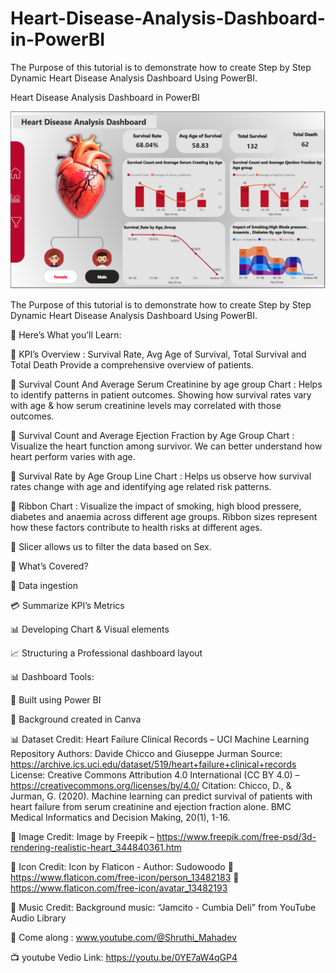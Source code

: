 # Heart-Disease-Analysis-Dashboard-in-PowerBI
The Purpose of this tutorial is to demonstrate how to create Step by Step Dynamic Heart Disease Analysis Dashboard Using PowerBI.

Heart Disease Analysis Dashboard in PowerBI

![image alt](https://github.com/irfanulkabirhira/Heart-Disease-Analysis-Dashboard-in-PowerBI/blob/9cbb2f7b2a6fc2650a9ab7211c212722da502129/Project%20image.png)

The Purpose of this tutorial is to demonstrate how to create Step by Step Dynamic Heart Disease Analysis Dashboard Using PowerBI.

🚀 Here’s What you’ll Learn:

📌 KPI’s Overview : Survival Rate, Avg Age of Survival, Total Survival and Total Death Provide a comprehensive overview of patients.

📌 Survival Count And Average Serum Creatinine by age group Chart : Helps to identify patterns in patient outcomes. Showing how survival rates vary with age & how serum creatinine levels may correlated with those outcomes.

📌 Survival Count and Average Ejection Fraction by Age Group Chart : Visualize the heart function among survivor. We can better understand how heart perform varies with age.

📌 Survival Rate by Age Group Line Chart : Helps us observe how survival rates change with age and identifying age related risk patterns.

📌 Ribbon Chart : Visualize the impact of smoking, high blood pressere, diabetes and anaemia across different age groups. Ribbon sizes represent how these factors contribute to health risks at different ages.

📌 Slicer allows us to filter the data based on Sex.

🚀 What’s Covered?

📝 Data ingestion

💳 Summarize KPI’s Metrics

📊 Developing Chart & Visual elements

📈 Structuring a Professional dashboard layout

📊 Dashboard Tools:

📌 Built using Power BI

📌 Background created in Canva

📊 Dataset Credit: Heart Failure Clinical Records – UCI Machine Learning Repository Authors: Davide Chicco and Giuseppe Jurman Source: https://archive.ics.uci.edu/dataset/519/heart+failure+clinical+records License: Creative Commons Attribution 4.0 International (CC BY 4.0) – https://creativecommons.org/licenses/by/4.0/
Citation: Chicco, D., & Jurman, G. (2020). Machine learning can predict survival of patients with heart failure from serum creatinine and ejection fraction alone. BMC Medical Informatics and Decision Making, 20(1), 1-16.

🎨 Image Credit: Image by Freepik – https://www.freepik.com/free-psd/3d-rendering-realistic-heart_344840361.htm

🎨 Icon Credit: Icon by Flaticon - Author: Sudowoodo 📌 https://www.flaticon.com/free-icon/person_13482183 📌 https://www.flaticon.com/free-icon/avatar_13482193

🎵 Music Credit: Background music: “Jamcito - Cumbia Deli” from YouTube Audio Library

💙 Come along : www.youtube.com/@Shruthi_Mahadev

📺 youtube Vedio Link: https://youtu.be/0YE7aW4qGP4
